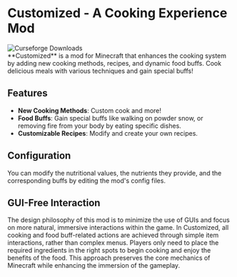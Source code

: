# Customized - A Cooking Experience Mod
<img src="http://cf.way2muchnoise.eu/full__downloads.svg" title="Curseforge Downloads" alt="Curseforge Downloads">
<br>
**Customized** is a mod for Minecraft that enhances the cooking system by adding new cooking methods, recipes, and dynamic food buffs. Cook delicious meals with various techniques and gain special buffs!

## Features
- **New Cooking Methods**: Custom cook and more!
- **Food Buffs**: Gain special buffs like walking on powder snow, or removing fire from your body by eating specific dishes.
- **Customizable Recipes**: Modify and create your own recipes.

## Configuration
You can modify the nutritional values, the nutrients they provide, and the corresponding buffs by editing the mod's config files.

## GUI-Free Interaction
The design philosophy of this mod is to minimize the use of GUIs and focus on more natural,
immersive interactions within the game. In Customized, all cooking and food buff-related actions are achieved through simple item interactions,
rather than complex menus. Players only need to place the required ingredients in the right spots to begin cooking and enjoy the benefits of the food.
This approach preserves the core mechanics of Minecraft while enhancing the immersion of the gameplay.

